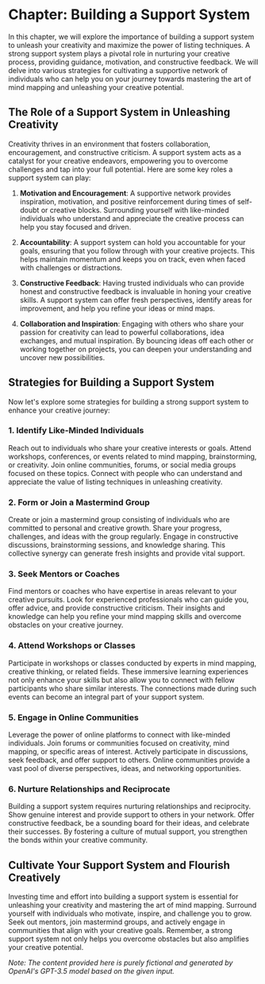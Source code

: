 Chapter: Building a Support System
==================================

In this chapter, we will explore the importance of building a support system to unleash your creativity and maximize the power of listing techniques. A strong support system plays a pivotal role in nurturing your creative process, providing guidance, motivation, and constructive feedback. We will delve into various strategies for cultivating a supportive network of individuals who can help you on your journey towards mastering the art of mind mapping and unleashing your creative potential.

The Role of a Support System in Unleashing Creativity
-----------------------------------------------------

Creativity thrives in an environment that fosters collaboration, encouragement, and constructive criticism. A support system acts as a catalyst for your creative endeavors, empowering you to overcome challenges and tap into your full potential. Here are some key roles a support system can play:

1. **Motivation and Encouragement**: A supportive network provides inspiration, motivation, and positive reinforcement during times of self-doubt or creative blocks. Surrounding yourself with like-minded individuals who understand and appreciate the creative process can help you stay focused and driven.

2. **Accountability**: A support system can hold you accountable for your goals, ensuring that you follow through with your creative projects. This helps maintain momentum and keeps you on track, even when faced with challenges or distractions.

3. **Constructive Feedback**: Having trusted individuals who can provide honest and constructive feedback is invaluable in honing your creative skills. A support system can offer fresh perspectives, identify areas for improvement, and help you refine your ideas or mind maps.

4. **Collaboration and Inspiration**: Engaging with others who share your passion for creativity can lead to powerful collaborations, idea exchanges, and mutual inspiration. By bouncing ideas off each other or working together on projects, you can deepen your understanding and uncover new possibilities.

Strategies for Building a Support System
----------------------------------------

Now let's explore some strategies for building a strong support system to enhance your creative journey:

### 1. **Identify Like-Minded Individuals**

Reach out to individuals who share your creative interests or goals. Attend workshops, conferences, or events related to mind mapping, brainstorming, or creativity. Join online communities, forums, or social media groups focused on these topics. Connect with people who can understand and appreciate the value of listing techniques in unleashing creativity.

### 2. **Form or Join a Mastermind Group**

Create or join a mastermind group consisting of individuals who are committed to personal and creative growth. Share your progress, challenges, and ideas with the group regularly. Engage in constructive discussions, brainstorming sessions, and knowledge sharing. This collective synergy can generate fresh insights and provide vital support.

### 3. **Seek Mentors or Coaches**

Find mentors or coaches who have expertise in areas relevant to your creative pursuits. Look for experienced professionals who can guide you, offer advice, and provide constructive criticism. Their insights and knowledge can help you refine your mind mapping skills and overcome obstacles on your creative journey.

### 4. **Attend Workshops or Classes**

Participate in workshops or classes conducted by experts in mind mapping, creative thinking, or related fields. These immersive learning experiences not only enhance your skills but also allow you to connect with fellow participants who share similar interests. The connections made during such events can become an integral part of your support system.

### 5. **Engage in Online Communities**

Leverage the power of online platforms to connect with like-minded individuals. Join forums or communities focused on creativity, mind mapping, or specific areas of interest. Actively participate in discussions, seek feedback, and offer support to others. Online communities provide a vast pool of diverse perspectives, ideas, and networking opportunities.

### 6. **Nurture Relationships and Reciprocate**

Building a support system requires nurturing relationships and reciprocity. Show genuine interest and provide support to others in your network. Offer constructive feedback, be a sounding board for their ideas, and celebrate their successes. By fostering a culture of mutual support, you strengthen the bonds within your creative community.

Cultivate Your Support System and Flourish Creatively
-----------------------------------------------------

Investing time and effort into building a support system is essential for unleashing your creativity and mastering the art of mind mapping. Surround yourself with individuals who motivate, inspire, and challenge you to grow. Seek out mentors, join mastermind groups, and actively engage in communities that align with your creative goals. Remember, a strong support system not only helps you overcome obstacles but also amplifies your creative potential.

*Note: The content provided here is purely fictional and generated by OpenAI's GPT-3.5 model based on the given input.*

